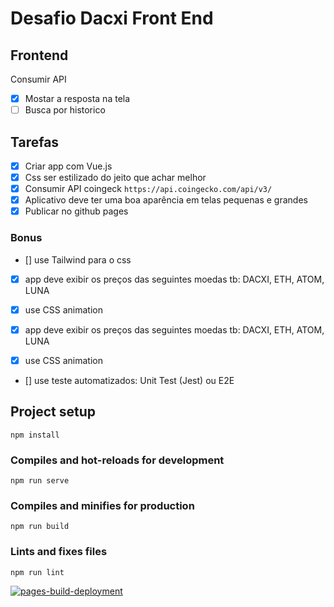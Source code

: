# Desafio Dacxi Front End

## Frontend
Consumir API

- [x] Mostar a resposta na tela
- [ ] Busca por historico

## Tarefas

- [x] Criar app com Vue.js
- [x] Css ser estilizado do jeito que achar melhor
- [x] Consumir API coingeck `https://api.coingecko.com/api/v3/` 
- [x] Aplicativo deve ter uma boa aparência em telas pequenas e grandes
- [x] Publicar no github pages

### Bonus
- [] use Tailwind para o css
- [x] app deve exibir os preços das seguintes moedas tb: DACXI, ETH,  ATOM, LUNA
- [x] use CSS animation

- [x] app deve exibir os preços das seguintes moedas tb: DACXI, ETH,  ATOM, LUNA
- [x] use CSS animation
- [] use teste automatizados: Unit Test (Jest) ou E2E

## Project setup
```
npm install
```

### Compiles and hot-reloads for development
```
npm run serve
```

### Compiles and minifies for production
```
npm run build
```

### Lints and fixes files
```
npm run lint
```

[![pages-build-deployment](https://github.com/romulolessa/DacxiFrontEnd/actions/workflows/pages/pages-build-deployment/badge.svg)](https://github.com/romulolessa/DacxiFrontEnd/actions/workflows/pages/pages-build-deployment)
 
